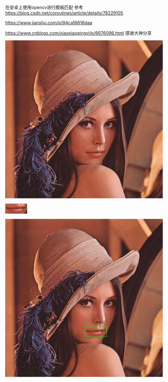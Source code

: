 在安卓上使用opencv进行模板匹配
参考
https://blog.csdn.net/coroutines/article/details/78229105


https://www.jianshu.com/p/94ca16616daa


https://www.cnblogs.com/xiaoxiaoqingyi/p/6676096.html
感谢大神分享

![source](https://github.com/yinxi0607/OpenXHSJava/blob/master/source.png)

![template](https://github.com/yinxi0607/OpenXHSJava/blob/master/src1.png)

![result](https://github.com/yinxi0607/OpenXHSJava/blob/master/source2.jpg)

